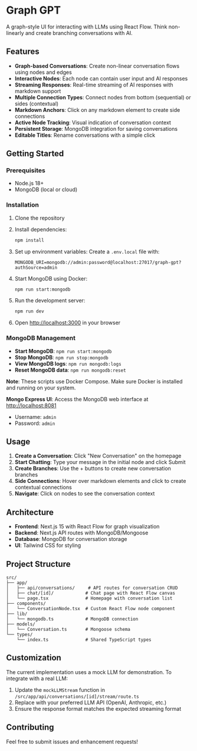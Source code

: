 # Graph GPT

A graph-style UI for interacting with LLMs using React Flow. Think non-linearly and create branching conversations with AI.

## Features

- **Graph-based Conversations**: Create non-linear conversation flows using nodes and edges
- **Interactive Nodes**: Each node can contain user input and AI responses
- **Streaming Responses**: Real-time streaming of AI responses with markdown support
- **Multiple Connection Types**: Connect nodes from bottom (sequential) or sides (contextual)
- **Markdown Anchors**: Click on any markdown element to create side connections
- **Active Node Tracking**: Visual indication of conversation context
- **Persistent Storage**: MongoDB integration for saving conversations
- **Editable Titles**: Rename conversations with a simple click

## Getting Started

### Prerequisites

- Node.js 18+
- MongoDB (local or cloud)

### Installation

1. Clone the repository
2. Install dependencies:

   ```bash
   npm install
   ```

3. Set up environment variables:
   Create a `.env.local` file with:

   ```
   MONGODB_URI=mongodb://admin:password@localhost:27017/graph-gpt?authSource=admin
   ```

4. Start MongoDB using Docker:

   ```bash
   npm run start:mongodb
   ```

5. Run the development server:

   ```bash
   npm run dev
   ```

6. Open [http://localhost:3000](http://localhost:3000) in your browser

### MongoDB Management

- **Start MongoDB**: `npm run start:mongodb`
- **Stop MongoDB**: `npm run stop:mongodb`
- **View MongoDB logs**: `npm run mongodb:logs`
- **Reset MongoDB data**: `npm run mongodb:reset`

**Note**: These scripts use Docker Compose. Make sure Docker is installed and running on your system.

**Mongo Express UI**: Access the MongoDB web interface at [http://localhost:8081](http://localhost:8081)

- Username: `admin`
- Password: `admin`

## Usage

1. **Create a Conversation**: Click "New Conversation" on the homepage
2. **Start Chatting**: Type your message in the initial node and click Submit
3. **Create Branches**: Use the + buttons to create new conversation branches
4. **Side Connections**: Hover over markdown elements and click to create contextual connections
5. **Navigate**: Click on nodes to see the conversation context

## Architecture

- **Frontend**: Next.js 15 with React Flow for graph visualization
- **Backend**: Next.js API routes with MongoDB/Mongoose
- **Database**: MongoDB for conversation storage
- **UI**: Tailwind CSS for styling

## Project Structure

```
src/
├── app/
│   ├── api/conversations/     # API routes for conversation CRUD
│   ├── chat/[id]/            # Chat page with React Flow canvas
│   └── page.tsx              # Homepage with conversation list
├── components/
│   └── ConversationNode.tsx  # Custom React Flow node component
├── lib/
│   └── mongodb.ts            # MongoDB connection
├── models/
│   └── Conversation.ts       # Mongoose schema
└── types/
    └── index.ts              # Shared TypeScript types
```

## Customization

The current implementation uses a mock LLM for demonstration. To integrate with a real LLM:

1. Update the `mockLLMStream` function in `/src/app/api/conversations/[id]/stream/route.ts`
2. Replace with your preferred LLM API (OpenAI, Anthropic, etc.)
3. Ensure the response format matches the expected streaming format

## Contributing

Feel free to submit issues and enhancement requests!
